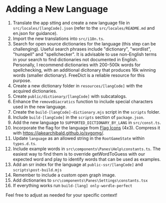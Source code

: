 # Adding a New Language
1. Translate the app stting and create a new language file in `src/locales/[langCode].json` (refer to the `src/locales/README.md` and en.json for guidance).
2. Import the new translations into `src/i18n.ts`.
3. Search for open source dictionaries for the language (this step can be challenging). Useful search phrases include "dictionary", "wordlist", "hunspell" and "spellchecker". It is advisable to use non-English terms in your search to find dictionaries not documented in English. Personally, I recommend dictionaries with 200-500k words for spellchecking, with an additional dicitonary that produces 16k winning words (smaller dictionary). FreeDict is a reliable resource for this purpose.
4. Create a new dictionary folder in `resources/[langCode]` with the acquired dictionaries.
5. Create `public/dictionary/[langCode]` with subcatalogs.
6. Enhance the `removeDiacratics` function to include special characters used in the new language.
7. Create the `build-[langCode]-dictionary.mjs` script in the `scripts` folder.
8. Include `build-[langCode]` in the `scripts` section of `package.json`.
9. Add the new language to `SUPPORTED_DICTIONARY_BY_LANG` in `src/const.ts`.
10. Incorporate the flag for the language from [Flag Icons](https://github.com/lipis/flag-icons) (4x3). Compress it with https://jakearchibald.github.io/svgomg/.
11. Update `language` as an allowed string in the `RootGameState` within `types.d.ts`.
12. Include example words in `src\components\Panes\Help\constants.ts`. The easiest way to find them is to override getWordToGuess with our expected word and play to identify words that can be used as examples.
13. Add an srr index for the language at `public-ssr/[langCode]` and `scripts\post-build.mjs`
14. Remember to include a custom open graph image.
15. Add dictionaries to `src\components\Panes\Settings\constants.tsx`
16. If everything works run `build-[lang] only-wordle-perfect`

Feel free to adjust as needed for your specific context!
